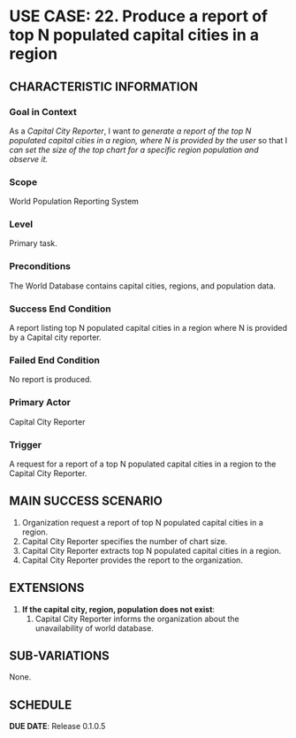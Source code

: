 # USE CASE: 22. Produce a report of top N populated capital cities in a region

## CHARACTERISTIC INFORMATION

### Goal in Context
As a *Capital City Reporter*, I want *to generate a report of the top N populated capital cities in a region, where N is provided by the user* so that I *can set the size of the top chart for a specific region population and observe it.*

### Scope
World Population Reporting System

### Level
Primary task.

### Preconditions
The World Database contains capital cities, regions, and population data.

### Success End Condition
A report listing top N populated capital cities in a region where N is provided by a Capital city reporter.

### Failed End Condition
No report is produced.

### Primary Actor
Capital City Reporter

### Trigger
A request for a report of a top N populated capital cities in a region to the Capital City Reporter.

## MAIN SUCCESS SCENARIO
1. Organization request a report of top N populated capital cities in a region.
2. Capital City Reporter specifies the number of chart size.
3. Capital City Reporter extracts top N populated capital cities in a region.
4. Capital City Reporter provides the report to the organization.

## EXTENSIONS
1. **If the capital city, region, population does not exist**:
   1. Capital City Reporter informs the organization about the unavailability of world database.

## SUB-VARIATIONS
None.

## SCHEDULE
**DUE DATE**: Release 0.1.0.5